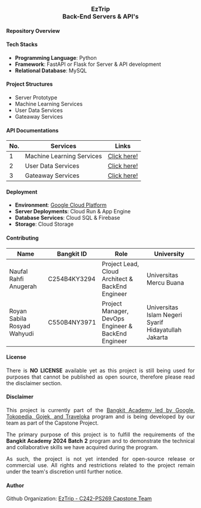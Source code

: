 <div align=center>
    <h3>EzTrip<br>Back-End Servers & API's</h3>
</div>

#### Repository Overview

<p align=justify>

</p>

#### Tech Stacks

- **Programming Language**: Python
- **Framework**: FastAPI or Flask for Server & API development
- **Relational Database**: MySQL

#### Project Structures

- Server Prototype
- Machine Learning Services
- User Data Services
- Gateaway Services

#### API Documentations

<div align=center>

|No. | Services | Links |
|---|---|---|
| 1 | Machine Learning Services | [Click here!]() |
| 2 | User Data Services | [Click here!]() |
| 3 | Gateaway Services | [Click here!]() |

</div>

#### Deployment

- **Environment**: [Google Cloud Platform](https://cloud.google.com)
- **Server Deployments**: Cloud Run & App Engine
- **Database Services**: Cloud SQL & Firebase
- **Storage**: Cloud Storage

#### Contributing

<div align=center>

| Name  | Bangkit ID | Role | University |
|---|---|---|---|
| Naufal Rahfi Anugerah | C254B4KY3294 | Project Lead, Cloud Architect & BackEnd Engineer | Universitas Mercu Buana |
| Royan Sabila Rosyad Wahyudi | C550B4NY3971 | Project Manager, DevOps Engineer & BackEnd Engineer | Universitas Islam Negeri Syarif Hidayatullah Jakarta |

</div>

#### License

<p align=justify>
There is <b>NO LICENSE</b> available yet as this project is still being used for purposes that cannot be published as open source, therefore please read the disclaimer section.
</p>

#### Disclaimer

<p align=justify>
This project is currently part of the <a href="https://www.dicoding.com/programs/bangkit">Bangkit Academy led by Google, Tokopedia, Gojek, and Traveloka</a> program and is being developed by our team as part of the Capstone Project.

<p align=justify>
The primary purpose of this project is to fulfill the requirements of the <b>Bangkit Academy 2024 Batch 2</b> program and to demonstrate the technical and collaborative skills we have acquired during the program.
</p>
<p align=justify>
As such, the project is not yet intended for open-source release or commercial use. All rights and restrictions related to the project remain under the team's discretion until further notice.
</p>

#### Author

Github Organization: [EzTrip - C242-PS269 Capstone Team](https://github.com/C242-PS269)
